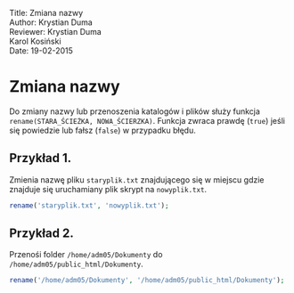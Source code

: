 Title: 		Zmiana nazwy  
Author:		Krystian Duma  
Reviewer:	Krystian Duma  
			Karol Kosiński  
Date: 		19-02-2015  

# Zmiana nazwy

Do zmiany nazwy lub przenoszenia katalogów i plików służy funkcja `rename(STARA_ŚCIEŻKA, NOWA_ŚCIERZKA)`.
Funkcja zwraca prawdę (`true`) jeśli się powiedzie lub fałsz (`false`) w przypadku błędu.


## Przykład 1.
Zmienia nazwę pliku `staryplik.txt` znajdującego się w miejscu gdzie znajduje się uruchamiany plik skrypt na `nowyplik.txt`.
		
```php
rename('staryplik.txt', 'nowyplik.txt');
```

## Przykład 2.
Przenośi folder `/home/adm05/Dokumenty` do  `/home/adm05/public_html/Dokumenty`.
		
```php
rename('/home/adm05/Dokumenty', '/home/adm05/public_html/Dokumenty');
```